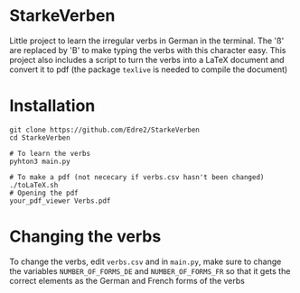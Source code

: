# StarkeVerben
Little project to learn the irregular verbs in German in the terminal. The 'ß' are replaced by 'B' to make typing the verbs with this character easy.
This project also includes a script to turn the verbs into a LaTeX document and convert it to pdf (the package `texlive` is needed to compile the document)
# Installation
```
git clone https://github.com/Edre2/StarkeVerben
cd StarkeVerben

# To learn the verbs
pyhton3 main.py

# To make a pdf (not nececary if verbs.csv hasn't been changed)
./toLaTeX.sh
# Opening the pdf
your_pdf_viewer Verbs.pdf
```
# Changing the verbs
To change the verbs, edit `verbs.csv` and in `main.py`, make sure to change the variables `NUMBER_OF_FORMS_DE` and `NUMBER_OF_FORMS_FR` so that it gets the correct elements as the German and French forms of the verbs
